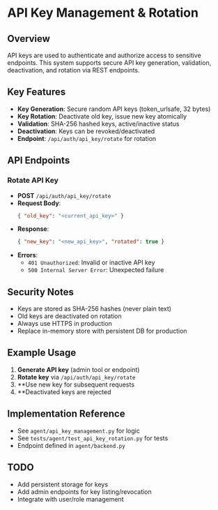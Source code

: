 # API Key Management & Rotation

## Overview
API keys are used to authenticate and authorize access to sensitive endpoints. This system supports secure API key
generation, validation, deactivation, and rotation via REST endpoints.

## Key Features
- **Key Generation**: Secure random API keys (token_urlsafe, 32 bytes)
- **Key Rotation**: Deactivate old key, issue new key atomically
- **Validation**: SHA-256 hashed keys, active/inactive status
- **Deactivation**: Keys can be revoked/deactivated
- **Endpoint**: `/api/auth/api_key/rotate` for rotation

## API Endpoints
### Rotate API Key
- **POST** `/api/auth/api_key/rotate`
- **Request Body**:
  ```json
  { "old_key": "<current_api_key>" }
  ```
- **Response**:
  ```json
  { "new_key": "<new_api_key>", "rotated": true }
  ```
- **Errors**:
  - `401 Unauthorized`: Invalid or inactive API key
  - `500 Internal Server Error`: Unexpected failure

## Security Notes
- Keys are stored as SHA-256 hashes (never plain text)
- Old keys are deactivated on rotation
- Always use HTTPS in production
- Replace in-memory store with persistent DB for production

## Example Usage
1. **Generate API key** (admin tool or endpoint)
2. **Rotate key** via `/api/auth/api_key/rotate`
3. **Use new key for subsequent requests
4. **Deactivated keys are rejected

## Implementation Reference
- See `agent/api_key_management.py` for logic
- See `tests/agent/test_api_key_rotation.py` for tests
- Endpoint defined in `agent/backend.py`

## TODO
- Add persistent storage for keys
- Add admin endpoints for key listing/revocation
- Integrate with user/role management
